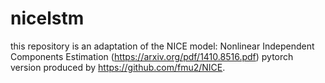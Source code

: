 # nicelstm
this repository is an adaptation of the NICE model: Nonlinear Independent Components Estimation (https://arxiv.org/pdf/1410.8516.pdf) pytorch version produced by https://github.com/fmu2/NICE. 
